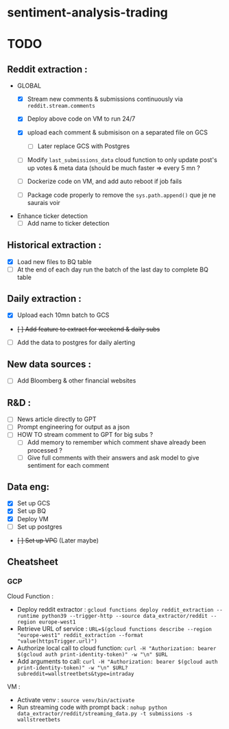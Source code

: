 sentiment-analysis-trading
==========================

TODO
====

Reddit extraction :
-------------------
- GLOBAL
  - [x] Stream new comments & submissions continuously via  `reddit.stream.comments`
  - [x] Deploy above code on VM to run 24/7
  - [x] upload each comment & submisison on a separated file on GCS 
    - [ ] Later replace GCS with Postgres
  - [ ] Modify `last_submissions_data` cloud function to only update post's up votes & meta data (should be much faster => every 5 mn ?
  - [ ] Dockerize code on VM, and add auto reboot if job fails
  - [ ] Package code properly to remove the `sys.path.append()` que je ne saurais voir


- Enhance ticker detection
    - [ ] Add name to ticker detection

Historical extraction :
-----------------------

-   [x] Load new files to BQ table
-   [ ] At the end of each day run the batch of the last day to complete BQ table

Daily extraction :
------------------
- [x] Upload each 10mn batch to GCS
- ~~[ ] Add feature to extract for weekend & daily subs~~
- [ ] Add the data to postgres for daily alerting

New data sources :
------------------

- [ ] Add Bloomberg & other financial websites

R&D :
-----

- [ ] News article directly to GPT
- [ ] Prompt engineering for output as a json
- [ ] HOW TO stream comment to GPT for big subs ?
    - [ ] Add memory to remember which comment shave already been processed ?
    - [ ] Give full comments with their answers and ask model to give sentiment
      for each comment

Data eng:
---------

- [X] Set up GCS
- [X] Set up BQ
- [X] Deploy VM
- [ ] Set up postgres
- ~~[ ] Set up VPC~~ (Later maybe)


## Cheatsheet
### GCP
Cloud Function :
  - Deploy reddit extractor : `gcloud functions deploy reddit_extraction --runtime python39 --trigger-http --source data_extractor/reddit --region europe-west1`
  - Retrieve URL of service :  `URL=$(gcloud functions describe --region "europe-west1" reddit_extraction --format "value(httpsTrigger.url)")`
  - Authorize local call to cloud function: `curl -H "Authorization: bearer $(gcloud auth print-identity-token)" -w "\n" $URL`
  - Add arguments to call: `curl -H "Authorization: bearer $(gcloud auth print-identity-token)" -w "\n" $URL?subreddit=wallstreetbets&type=intraday`

VM :
 - Activate venv : `source venv/bin/activate`
 - Run streaming code with prompt back : `nohup python data_extractor/reddit/streaming_data.py -t submissions -s wallstreetbets`
